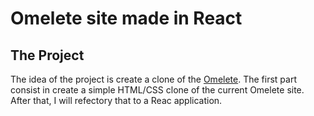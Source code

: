# Omelete site made in React

## The Project
The idea of the project is create a clone of the [Omelete](https://omelete.com.br). The first part consist in create a simple HTML/CSS clone of the current Omelete site. After that, I will refectory that to a Reac application.

